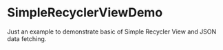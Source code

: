 # SimpleRecyclerViewDemo

Just an example to demonstrate basic of Simple Recycler View and JSON data fetching.
